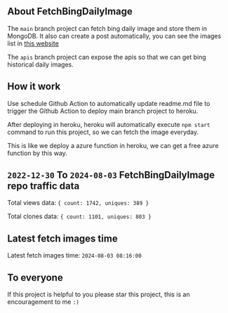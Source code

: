 ## About FetchBingDailyImage

The `main` branch project can fetch bing daily image and store them in MongoDB.
It also can create a post automatically, you can see the images list in [this website](https://oursalbum.netlify.app)

The `apis` branch project can expose the apis so that we can get bing historical daily images.

## How it work

Use schedule Github Action to automatically update readme.md file to trigger the Github Action to deploy main branch project to heroku.

After deploying in heroku, heroku will automatically execute `npm start` command to run this project, so we can fetch the image everyday.

This is like we deploy a azure function in heroku, we can get a free azure function by this way.

## `2022-12-30` To `2024-08-03` FetchBingDailyImage repo traffic data

Total views data: `{ count: 1742, uniques: 389 }`

Total clones data: `{ count: 1101, uniques: 803 }`

## Latest fetch images time

Latest fetch images time: `2024-08-03 08:16:00`

## To everyone

If this project is helpful to you please star this project, this is an encouragement to me `:)`



